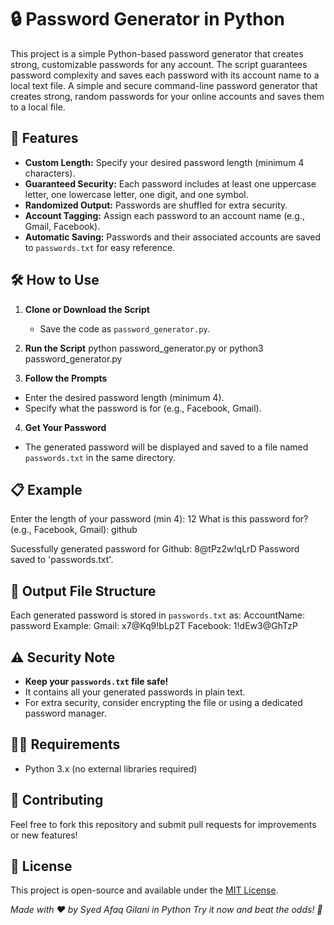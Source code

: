 # 🔒 Password Generator in Python
This project is a simple Python-based password generator that creates strong, customizable passwords for any account. The script guarantees password complexity and saves each password with its account name to a local text file.
A simple and secure command-line password generator that creates strong, random passwords for your online accounts and saves them to a local file.

## 🚀 Features
  - **Custom Length:** Specify your desired password length (minimum 4 characters).
  - **Guaranteed Security:** Each password includes at least one uppercase letter, one lowercase     letter, one digit, and one symbol.
  - **Randomized Output:** Passwords are shuffled for extra security.
  - **Account Tagging:** Assign each password to an account name (e.g., Gmail, Facebook).
  - **Automatic Saving:** Passwords and their associated accounts are saved to `passwords.txt` for easy reference.

## 🛠️ How to Use

1. **Clone or Download the Script**
   - Save the code as `password_generator.py`.
  
2. **Run the Script**
python password_generator.py
or
python3 password_generator.py

3. **Follow the Prompts**
  - Enter the desired password length (minimum 4).
  - Specify what the password is for (e.g., Facebook, Gmail).

4. **Get Your Password**
  - The generated password will be displayed and saved to a file named `passwords.txt` in the same directory.

## 📋 Example
Enter the length of your password (min 4): 12
What is this password for? (e.g., Facebook, Gmail): github

Sucessfully generated password for Github: 8@tPz2w!qLrD
Password saved to 'passwords.txt'.

## 📂 Output File Structure
Each generated password is stored in `passwords.txt` as:
AccountName: password
Example:
Gmail: x7@Kq9!bLp2T
Facebook: 1!dEw3@GhTzP

## ⚠️ Security Note
  - **Keep your `passwords.txt` file safe!**
  - It contains all your generated passwords in plain text.
  - For extra security, consider encrypting the file or using a dedicated password manager.

## 🧑‍💻 Requirements
- Python 3.x (no external libraries required)

## 🤝 Contributing
Feel free to fork this repository and submit pull requests for improvements or new features!

## 📜 License
This project is open-source and available under the [MIT License](LICENSE).

*Made with ❤️ by Syed Afaq Gilani in Python*
*Try it now and beat the odds! 🚀*

